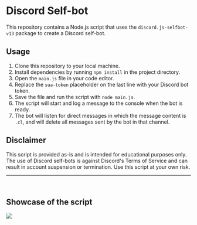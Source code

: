 <body>
    <h1>Discord Self-bot</h1>
    <p>This repository contains a Node.js script that uses the <code>discord.js-selfbot-v13</code> package to create a Discord self-bot.</p>
   <h2>Usage</h2>
   <ol>
   <li>Clone this repository to your local machine.</li>
   <li>Install dependencies by running <code>npm install</code> in the project directory.</li>
   <li>Open the <code>main.js</code> file in your code editor.</li>
   <li>Replace the <code>sua-token</code> placeholder on the last line with your Discord bot token.</li>
   <li>Save the file and run the script with <code>node main.js</code>.</li>
   <li>The script will start and log a message to the console when the bot is ready.</li>
   <li>The bot will listen for direct messages in which the message content is <code>.cl</code>, and will delete all messages sent by the bot in that channel.</li>
   </ol>
   <h2>Disclaimer</h2>
   <p>This script is provided as-is and is intended for educational purposes only. The use of Discord self-bots is against Discord's Terms of Service and can result in account suspension or termination. Use this script at your own risk.</p>
    <hr>
    <br>
    <h2> Showcase of the script </h2>
    <img src='https://cdn.upload.systems/uploads/DPy3Zpjz.gif'>
  </body>
